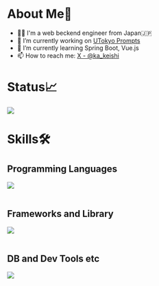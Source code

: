 # About Me👋
- 👨‍💻 I'm a web beckend engineer from Japan🇯🇵
- 🔭 I’m currently working on [UTokyo Prompts](https://github.com/KeishiIrisa/utokyo_prompts)
- 🌱 I’m currently learning Spring Boot, Vue.js
- 📫 How to reach me: [X - @ka_keishi](https://x.com/ka_keishi)

# Status📈
![](https://github-readme-stats.vercel.app/api/top-langs?username=KeishiIrisa&show_icons=true&locale=en&layout=compact)

# Skills🛠️

## Programming Languages

<img src="https://skillicons.dev/icons?i=html,css,md,js,typescript,python,java" /> <br /><br />

## Frameworks and Library

<img src="https://skillicons.dev/icons?i=vue,flask,django,spring" /> <br /><br />

## DB and Dev Tools etc

<img src="https://skillicons.dev/icons?i=mysql,postman,docker,git,github,vscode,idea,figma" /> <br /><br />

<!--
**KeishiIrisa/KeishiIrisa** is a ✨ _special_ ✨ repository because its `README.md` (this file) appears on your GitHub profile.

Here are some ideas to get you started:



- 🤔 I’m looking for help with ...
- 💬 Ask me about ...
- 📫 How to reach me: ...
- 😄 Pronouns: ...
- ⚡ Fun fact: ...
-->
